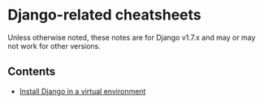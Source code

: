 # Django-related cheatsheets

Unless otherwise noted, these notes are for Django v1.7.x and may or may not work for other versions.

## Contents

- [Install Django in a virtual environment](django-install.md)
